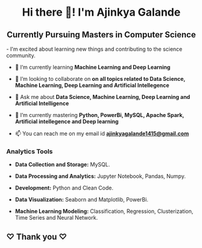 <h1 align="center">Hi there 👋! I'm Ajinkya Galande </h1>
<h2 align="center"> Currently Pursuing Masters in Computer Science</h2>
- I'm excited about learning new things and contributing to the science community.

- 🌱 I’m currently learning **Machine Learning and Deep Learning**

- 👯 I’m looking to collaborate on **on all topics related to Data Science, Machine Learning, Deep Learning and Artificial Intellegence**

- 💬 Ask me about **Data Science, Machine Learning, Deep Learning and Artificial Intelligence**

- 🌱 I’m currently mastering **Python, PowerBi, MySQL, Apache Spark, Artificial intellegence and Deep learning**

- 📫 You can reach me on my email id **ajinkyagalande1415@gmail.com**

### Analytics Tools

* **Data Collection and Storage:** MySQL.

* **Data Processing and Analytics:** Jupyter Notebook, Pandas, Numpy.

* **Development:** Python and Clean Code.

* **Data Visualization:** Seaborn and Matplotlib, PowerBi.

* **Machine Learning Modeling:** Classification, Regression, Clusterization, Time Series and Neural Network.



**<h2>♡ Thank you  ♡**
